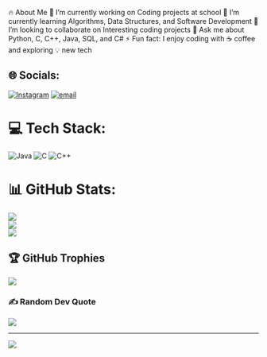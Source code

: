 🔥 About Me
🔭 I’m currently working on Coding projects at school
🌱 I’m currently learning Algorithms, Data Structures, and Software Development
👯 I’m looking to collaborate on Interesting coding projects
💬 Ask me about Python, C, C++, Java, SQL, and C#
⚡ Fun fact: I enjoy coding with ☕ coffee and exploring 💡 new tech

## 🌐 Socials:
[![Instagram](https://img.shields.io/badge/Instagram-%23E4405F.svg?logo=Instagram&logoColor=white)](https://instagram.com/https://www.instagram.com/) [![email](https://img.shields.io/badge/Email-D14836?logo=gmail&logoColor=white)](mailto:hang_dth235643@student.agu.edu.vn) 

# 💻 Tech Stack:
![Java](https://img.shields.io/badge/java-%23ED8B00.svg?style=for-the-badge&logo=openjdk&logoColor=white) ![C](https://img.shields.io/badge/c-%2300599C.svg?style=for-the-badge&logo=c&logoColor=white) ![C++](https://img.shields.io/badge/c++-%2300599C.svg?style=for-the-badge&logo=c%2B%2B&logoColor=white)
# 📊 GitHub Stats:
![](https://github-readme-stats.vercel.app/api?username=LyThiMyHang-DTH235643&theme=dark&hide_border=false&include_all_commits=false&count_private=false)<br/>
![](https://nirzak-streak-stats.vercel.app/?user=LyThiMyHang-DTH235643&theme=dark&hide_border=false)<br/>
![](https://github-readme-stats.vercel.app/api/top-langs/?username=LyThiMyHang-DTH235643&theme=dark&hide_border=false&include_all_commits=false&count_private=false&layout=compact)

## 🏆 GitHub Trophies
![](https://github-profile-trophy.vercel.app/?username=LyThiMyHang-DTH235643&theme=radical&no-frame=false&no-bg=true&margin-w=4)

### ✍️ Random Dev Quote
![](https://quotes-github-readme.vercel.app/api?type=horizontal&theme=radical)

---
[![](https://visitcount.itsvg.in/api?id=LyThiMyHang-DTH235643&icon=0&color=0)](https://visitcount.itsvg.in)

<!-- Proudly created with GPRM ( https://gprm.itsvg.in ) -->
